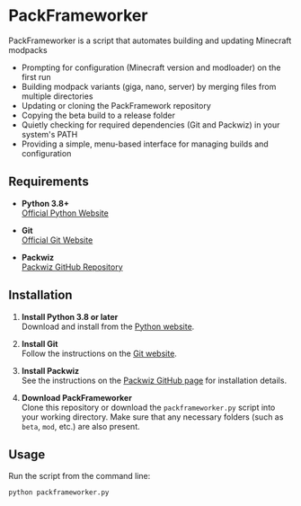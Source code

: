 # PackFrameworker

PackFrameworker is a script that automates building and updating Minecraft modpacks

- Prompting for configuration (Minecraft version and modloader) on the first run
- Building modpack variants (giga, nano, server) by merging files from multiple directories
- Updating or cloning the PackFramework repository
- Copying the beta build to a release folder
- Quietly checking for required dependencies (Git and Packwiz) in your system's PATH
- Providing a simple, menu-based interface for managing builds and configuration

## Requirements

- **Python 3.8+**  
  [Official Python Website](https://www.python.org/)

- **Git**  
  [Official Git Website](https://git-scm.com/)

- **Packwiz**  
  [Packwiz GitHub Repository](https://github.com/packwiz/packwiz)

## Installation

1. **Install Python 3.8 or later**  
   Download and install from the [Python website](https://www.python.org/).

2. **Install Git**  
   Follow the instructions on the [Git website](https://git-scm.com/).

3. **Install Packwiz**  
   See the instructions on the [Packwiz GitHub page](https://github.com/packwiz/packwiz) for installation details.

4. **Download PackFrameworker**  
   Clone this repository or download the `packframeworker.py` script into your working directory. Make sure that any necessary folders (such as `beta`, `mod`, etc.) are also present.

## Usage

Run the script from the command line:

```bash
python packframeworker.py
